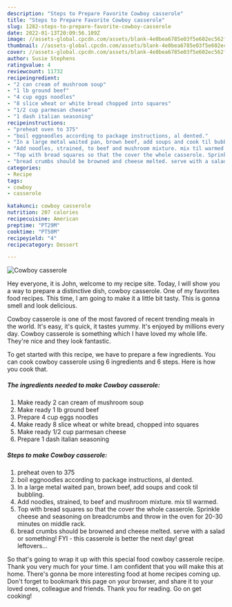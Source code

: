 ```yaml
---
description: "Steps to Prepare Favorite Cowboy casserole"
title: "Steps to Prepare Favorite Cowboy casserole"
slug: 1282-steps-to-prepare-favorite-cowboy-casserole
date: 2022-01-13T20:09:56.109Z
image: //assets-global.cpcdn.com/assets/blank-4e0bea6785e03f5e602ec562f230caae08da540cada707380b4fe1bbebba43da.png
thumbnail: //assets-global.cpcdn.com/assets/blank-4e0bea6785e03f5e602ec562f230caae08da540cada707380b4fe1bbebba43da.png
cover: //assets-global.cpcdn.com/assets/blank-4e0bea6785e03f5e602ec562f230caae08da540cada707380b4fe1bbebba43da.png
author: Susie Stephens
ratingvalue: 4
reviewcount: 11732
recipeingredient:
- "2 can cream of mushroom soup"
- "1 lb ground beef"
- "4 cup eggs noodles"
- "8 slice wheat or white bread chopped into squares"
- "1/2 cup parmesan cheese"
- "1 dash italian seasoning"
recipeinstructions:
- "preheat oven to 375"
- "boil eggnoodles according to package instructions, al dented."
- "In a large metal waited pan, brown beef, add soups and cook til bubbling."
- "Add noodles, strained, to beef and mushroom mixture. mix til warmed."
- "Top with bread squares so that the cover the whole casserole. Sprinkle cheese and seasoning on breadcrumbs and throw in the oven for 20-30 minutes on middle rack."
- "bread crumbs should be browned and cheese melted. serve with a salad or something! FYI - this casserole is better the next day! great leftovers..."
categories:
- Recipe
tags:
- cowboy
- casserole

katakunci: cowboy casserole 
nutrition: 207 calories
recipecuisine: American
preptime: "PT29M"
cooktime: "PT50M"
recipeyield: "4"
recipecategory: Dessert

---
```



![Cowboy casserole](//assets-global.cpcdn.com/assets/blank-4e0bea6785e03f5e602ec562f230caae08da540cada707380b4fe1bbebba43da.png)

Hey everyone, it is John, welcome to my recipe site. Today, I will show you a way to prepare a distinctive dish, cowboy casserole. One of my favorites food recipes. This time, I am going to make it a little bit tasty. This is gonna smell and look delicious.



Cowboy casserole is one of the most favored of recent trending meals in the world. It's easy, it's quick, it tastes yummy. It's enjoyed by millions every day. Cowboy casserole is something which I have loved my whole life. They're nice and they look fantastic.


To get started with this recipe, we have to prepare a few ingredients. You can cook cowboy casserole using 6 ingredients and 6 steps. Here is how you cook that.

<!--inarticleads1-->

##### The ingredients needed to make Cowboy casserole:

1. Make ready 2 can cream of mushroom soup
1. Make ready 1 lb ground beef
1. Prepare 4 cup eggs noodles
1. Make ready 8 slice wheat or white bread, chopped into squares
1. Make ready 1/2 cup parmesan cheese
1. Prepare 1 dash italian seasoning




<!--inarticleads2-->

##### Steps to make Cowboy casserole:

1. preheat oven to 375
1. boil eggnoodles according to package instructions, al dented.
1. In a large metal waited pan, brown beef, add soups and cook til bubbling.
1. Add noodles, strained, to beef and mushroom mixture. mix til warmed.
1. Top with bread squares so that the cover the whole casserole. Sprinkle cheese and seasoning on breadcrumbs and throw in the oven for 20-30 minutes on middle rack.
1. bread crumbs should be browned and cheese melted. serve with a salad or something! FYI - this casserole is better the next day! great leftovers...




So that's going to wrap it up with this special food cowboy casserole recipe. Thank you very much for your time. I am confident that you will make this at home. There's gonna be more interesting food at home recipes coming up. Don't forget to bookmark this page on your browser, and share it to your loved ones, colleague and friends. Thank you for reading. Go on get cooking!
